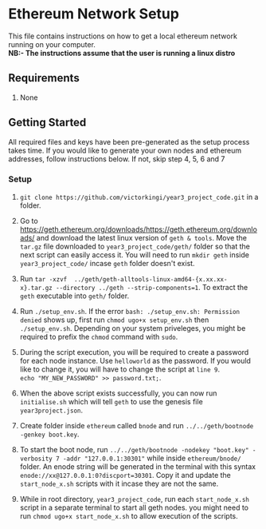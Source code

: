 # Ethereum Network Setup
This file contains instructions on how to get a local ethereum network running on your computer.<br />
**NB:- The instructions assume that the user is running a linux distro**

## Requirements 
1. None


## Getting Started
All required files and keys have been pre-generated as the setup process takes time. If you would like to generate your own nodes and ethereum addresses, follow
instructions below. If not, skip step 4, 5, 6 and 7

### Setup
1.  `git clone https://github.com/victorkingi/year3_project_code.git` in a folder.

2. Go to https://geth.ethereum.org/downloads/https://geth.ethereum.org/downloads/ and download the latest linux version of `geth & tools`. Move the `tar.gz` file downloaded to `year3_project_code/geth/` folder so that the next script can easily access it. You will need to run `mkdir geth` inside `year3_project_code/` incase `geth` folder doesn't exist.

3. Run `tar -xzvf  ../geth/geth-alltools-linux-amd64-{x.xx.xx-x}.tar.gz --directory ../geth --strip-components=1`. To extract the `geth` executable into `geth/` folder.

4. Run `./setup_env.sh`. If the error `bash: ./setup_env.sh: Permission denied` shows up, first run `chmod ugo+x setup_env.sh` then `./setup_env.sh`. Depending on your system priveleges, you might be required to prefix the `chmod` command with `sudo`.

5. During the script execution, you will be required to create a password for each node instance. Use `helloworld` as the password. If you would like to change it, you will have to change the script at `line 9`.<br /> `echo "MY_NEW_PASSWORD" >> password.txt;`.

6. When the above script exists successfully, you can now run `initialise.sh` which will tell `geth` to use the genesis file  `year3project.json`.

7. Create folder inside `ethereum` called `bnode` and run `../../geth/bootnode -genkey boot.key`. 
8. To start the boot node, run `../../geth/bootnode -nodekey "boot.key" -verbosity 7 -addr "127.0.0.1:30301"` while inside `ethereum/bnode/` folder. An enode string will be generated in the terminal with this syntax `enode://xx@127.0.0.1:0?discport=30301`. Copy it and update the `start_node_x.sh` scripts with it incase they are not the same.

8. While in root directory, `year3_project_code`, run each `start_node_x.sh` script in a separate terminal to start all geth nodes. you might need to run `chmod ugo+x start_node_x.sh` to allow execution of the scripts.